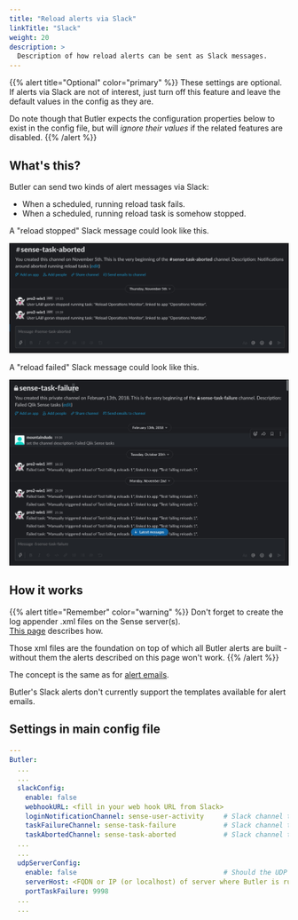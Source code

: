 ```yaml
---
title: "Reload alerts via Slack"
linkTitle: "Slack"
weight: 20
description: >
  Description of how reload alerts can be sent as Slack messages.
---
```


{{% alert title="Optional" color="primary" %}}
These settings are optional.  
If alerts via Slack are not of interest, just turn off this feature and leave the default values in the config as they are.

Do note though that Butler expects the configuration properties below to exist in the config file, but will *ignore their values* if the related features are disabled.
{{% /alert %}}

## What's this?

Butler can send two kinds of alert messages via Slack:

- When a scheduled, running reload task fails.
- When a scheduled, running reload task is somehow stopped.

A "reload stopped" Slack message could look like this.  

![alt text](stopped_reload_slack_1.jpg "Reload failed alert email")  

A "reload failed" Slack message could look like this.  

![alt text](failed_reload_slack_1.jpg "Reload failed alert email")  

## How it works

{{% alert title="Remember" color="warning" %}}
Don't forget to create the log appender .xml files on the Sense server(s).  
[This page](../) describes how.

Those xml files are the foundation on top of which all Butler alerts are built - without them the alerts described on this page won't work.
{{% /alert %}}

The concept is the same as for [alert emails](../alert-emails/).

Butler's Slack alerts don't currently support the templates available for alert emails.

## Settings in main config file

```yaml
---
Butler:
  ...
  ...
  slackConfig:
    enable: false
    webhookURL: <fill in your web hook URL from Slack>
    loginNotificationChannel: sense-user-activity     # Slack channel to which user activity data is sent
    taskFailureChannel: sense-task-failure            # Slack channel to which task failure notifications are sent
    taskAbortedChannel: sense-task-aborted            # Slack channel to which task stopped notifications are sent
  ...
  ...
  udpServerConfig:
    enable: false                                     # Should the UDP server responsible for receving task failure and session events be started? true/false
    serverHost: <FQDN or IP (or localhost) of server where Butler is running>
    portTaskFailure: 9998
  ...
  ...
```
